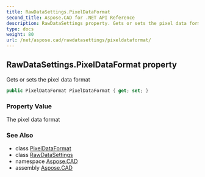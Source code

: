 ```yaml
---
title: RawDataSettings.PixelDataFormat
second_title: Aspose.CAD for .NET API Reference
description: RawDataSettings property. Gets or sets the pixel data format
type: docs
weight: 80
url: /net/aspose.cad/rawdatasettings/pixeldataformat/
---
```

## RawDataSettings.PixelDataFormat property

Gets or sets the pixel data format

```csharp
public PixelDataFormat PixelDataFormat { get; set; }
```

### Property Value

The pixel data format

### See Also

* class [PixelDataFormat](../../pixeldataformat/)
* class [RawDataSettings](../)
* namespace [Aspose.CAD](../../rawdatasettings/)
* assembly [Aspose.CAD](../../../)


